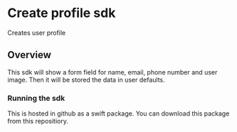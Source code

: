 # Create profile sdk

Creates user profile

## Overview

This sdk will show a form field for name, email, phone number and user image. Then it will be stored the data in user defaults. 

### Running the sdk

This is hosted in github as a swift package. 
You can download this package from this repositiory. 
